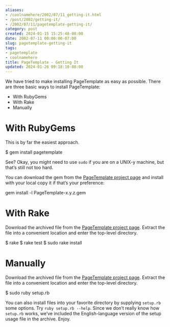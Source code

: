 ```yaml
---
aliases:
- /coolnamehere/2002/07/11_getting-it.html
- /post/2002/getting-it/
- /2002/07/11/pagetemplate-getting-it/
category: post
created: 2024-01-15 15:25:48-08:00
date: 2002-07-11 00:00:00-07:00
slug: pagetemplate-getting-it
tags:
- pagetemplate
- coolnamehere
title: PageTemplate - Getting It
updated: 2024-01-26 09:18:10-08:00
---
```


We have tried to make installing PageTemplate as easy as possible. There
are three basic ways to install PageTemplate:

* With RubyGems
* With Rake
* Manually

# With RubyGems

This is by far the easiest approach.

$ gem install pagetemplate

See? Okay, you might need to use `sudo` if you are on a UNIX-y machine,
but that’s still not too hard.

You can download the gem from the [PageTemplate project
page](http://rubyforge.org/projects/pagetemplate) and install with your
local copy it if that’s your preference:

gem install -l PageTemplate-x.y.z.gem

# With Rake

Download the archived file from the [PageTemplate project
page](http://rubyforge.org/projects/pagetemplate). Extract the file into
a convenient location and enter the top-level directory.

$ rake
$ rake test
$ sudo rake install

# Manually

Download the archived file from the [PageTemplate project
page](http://rubyforge.org/projects/pagetemplate). Extract the file into
a convenient location and enter the top-level directory.

$ sudo ruby setup.rb

You can also install files into your favorite directory by supplying
`setup.rb` some options. Try `ruby setup.rb --help`. Since we don’t
really know how `setup.rb` works, we’ve included the English-language
version of the setup usage file in the archive. Enjoy.